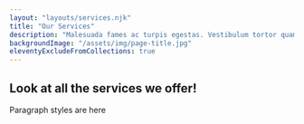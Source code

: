 ```yaml
---
layout: "layouts/services.njk"
title: "Our Services"
description: "Malesuada fames ac turpis egestas. Vestibulum tortor quam, feugiat vitae."
backgroundImage: "/assets/img/page-title.jpg"
eleventyExcludeFromCollections: true
---
```


## Look at all the services we offer!

Paragraph styles are here